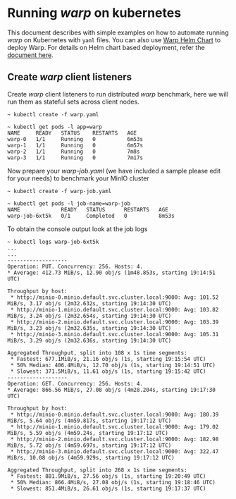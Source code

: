 # Running *warp* on kubernetes

This document describes with simple examples on how to automate running *warp* on Kubernetes with `yaml` files. You can also use [Warp Helm Chart](./helm) to 
deploy Warp. For details on Helm chart based deployment, refer the [document here](./helm/README.md).

## Create *warp* client listeners

Create *warp* client listeners to run distributed *warp* benchmark, here we will run them as stateful sets across client nodes.

```
~ kubectl create -f warp.yaml
```

```
~ kubectl get pods -l app=warp
NAME     READY   STATUS    RESTARTS   AGE
warp-0   1/1     Running   0          6m53s
warp-1   1/1     Running   0          6m57s
warp-2   1/1     Running   0          7m8s
warp-3   1/1     Running   0          7m17s
```

Now prepare your *warp-job.yaml* (we have included a sample please edit for your needs) to benchmark your MinIO cluster
```
~ kubectl create -f warp-job.yaml
```

```
~ kubectl get pods -l job-name=warp-job
NAME             READY   STATUS      RESTARTS   AGE
warp-job-6xt5k   0/1     Completed   0          8m53s
```

To obtain the console output look at the job logs
```
~ kubectl logs warp-job-6xt5k
...
...
-------------------
Operation: PUT. Concurrency: 256. Hosts: 4.
* Average: 412.73 MiB/s, 12.90 obj/s (1m48.853s, starting 19:14:51 UTC)

Throughput by host:
 * http://minio-0.minio.default.svc.cluster.local:9000: Avg: 101.52 MiB/s, 3.17 obj/s (2m32.632s, starting 19:14:30 UTC)
 * http://minio-1.minio.default.svc.cluster.local:9000: Avg: 103.82 MiB/s, 3.24 obj/s (2m32.654s, starting 19:14:30 UTC)
 * http://minio-2.minio.default.svc.cluster.local:9000: Avg: 103.39 MiB/s, 3.23 obj/s (2m32.635s, starting 19:14:30 UTC)
 * http://minio-3.minio.default.svc.cluster.local:9000: Avg: 105.31 MiB/s, 3.29 obj/s (2m32.636s, starting 19:14:30 UTC)

Aggregated Throughput, split into 108 x 1s time segments:
 * Fastest: 677.1MiB/s, 21.16 obj/s (1s, starting 19:15:54 UTC)
 * 50% Median: 406.4MiB/s, 12.70 obj/s (1s, starting 19:14:51 UTC)
 * Slowest: 371.5MiB/s, 11.61 obj/s (1s, starting 19:15:42 UTC)
-------------------
Operation: GET. Concurrency: 256. Hosts: 4.
* Average: 866.56 MiB/s, 27.08 obj/s (4m28.204s, starting 19:17:30 UTC)

Throughput by host:
 * http://minio-0.minio.default.svc.cluster.local:9000: Avg: 180.39 MiB/s, 5.64 obj/s (4m59.817s, starting 19:17:12 UTC)
 * http://minio-1.minio.default.svc.cluster.local:9000: Avg: 179.02 MiB/s, 5.59 obj/s (4m59.24s, starting 19:17:12 UTC)
 * http://minio-2.minio.default.svc.cluster.local:9000: Avg: 182.98 MiB/s, 5.72 obj/s (4m59.697s, starting 19:17:12 UTC)
 * http://minio-3.minio.default.svc.cluster.local:9000: Avg: 322.47 MiB/s, 10.08 obj/s (4m59.929s, starting 19:17:12 UTC)

Aggregated Throughput, split into 268 x 1s time segments:
 * Fastest: 881.9MiB/s, 27.56 obj/s (1s, starting 19:20:49 UTC)
 * 50% Median: 866.4MiB/s, 27.08 obj/s (1s, starting 19:18:46 UTC)
 * Slowest: 851.4MiB/s, 26.61 obj/s (1s, starting 19:17:37 UTC)
```
